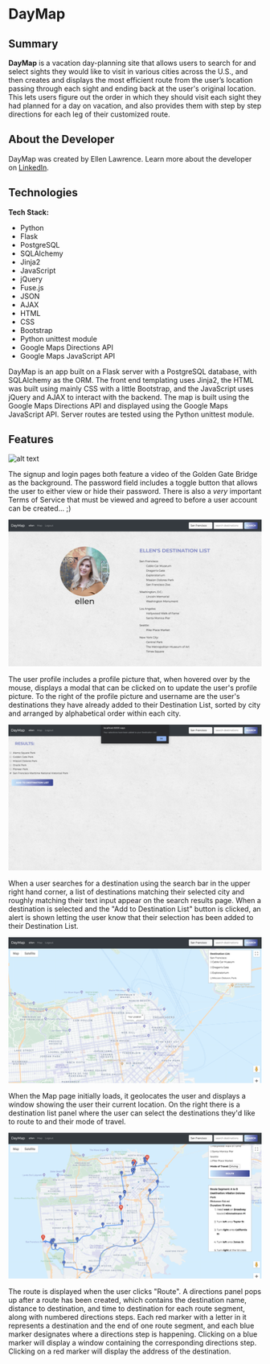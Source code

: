 # DayMap

## Summary

**DayMap** is a vacation day-planning site that allows users to search for and select sights they would like to visit in various cities across the U.S., and then creates and displays the most efficient route from the user’s location passing through each sight and ending back at the user's original location. This lets users figure out the order in which they should visit each sight they had planned for a day on vacation, and also provides them with step by step directions for each leg of their customized route.


## About the Developer

DayMap was created by Ellen Lawrence. Learn more about the developer on [LinkedIn](https://www.linkedin.com/in/ellen-lawrence-1a9837a9/).


## Technologies

**Tech Stack:**

- Python
- Flask
- PostgreSQL
- SQLAlchemy
- Jinja2
- JavaScript
- jQuery
- Fuse.js
- JSON
- AJAX
- HTML
- CSS
- Bootstrap
- Python unittest module
- Google Maps Directions API
- Google Maps JavaScript API

DayMap is an app built on a Flask server with a PostgreSQL database, with SQLAlchemy as the ORM. The front end templating uses Jinja2, the HTML was built using mainly CSS with a little Bootstrap, and the JavaScript uses jQuery and AJAX to interact with the backend. The map is built using the Google Maps Directions API and displayed using the Google Maps JavaScript API. Server routes are tested using the Python unittest module.


## Features

![alt text](https://github.com/ellenlawrence/DayMap/blob/master/static/images/signup-page.png "DayMap Signup")

The signup and login pages both feature a video of the Golden Gate Bridge as the background. The password field
includes a toggle button that allows the user to either view or hide their password. There is also a *very* 
important Terms of Service that must be viewed and agreed to before a user account can be created... ;)


![alt text](https://github.com/ellenlawrence/DayMap/blob/master/static/images/prof-page.png "DayMap Profile Page")

The user profile includes a profile picture that, when hovered over by the mouse, displays a modal that can be
clicked on to update the user's profile picture. To the right of the profile picture and username are the user's
destinations they have already added to their Destination List, sorted by city and arranged by alphabetical order
within each city.


![alt text](https://github.com/ellenlawrence/DayMap/blob/master/static/images/dest-added.png "DayMap Destination Search and Addition")

When a user searches for a destination using the search bar in the upper right hand corner, a list of destinations 
matching their selected city and roughly matching their text input appear on the search results page. When a 
destination is selected and the "Add to Destination List" button is clicked, an alert is shown letting the user
know that their selection has been added to their Destination List.


![alt text](https://github.com/ellenlawrence/DayMap/blob/master/static/images/map-init.png "DayMap Map Init")

When the Map page initially loads, it geolocates the user and displays a window showing the user their current
location. On the right there is a destination list panel where the user can select the destinations they'd like
to route to and their mode of travel.


![alt text](https://github.com/ellenlawrence/DayMap/blob/master/static/images/route.png "DayMap Route")

The route is displayed when the user clicks "Route". A directions panel pops up after a route has been created, 
which contains the destination name, distance to destination, and time to destination for each route segment, along 
with numbered directions steps. Each red marker with a letter in it represents a destination and the end of one route 
segment, and each blue marker designates where a directions step is happening. Clicking on a blue marker will display 
a window containing the corresponding directions step. Clicking on a red marker will display the address of the 
destination.




















